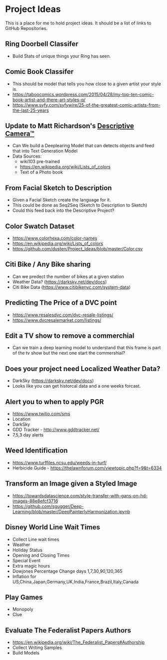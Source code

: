 # Project Ideas
  This is a place for me to hold project ideas. It should be a list of links to GitHub Repositories.

## Ring Doorbell Classifer
  * Build Stats of unique things your Ring has seen.

## Comic Book Classifer
  * This should be model that tells you how close to a given artist your style is. 
  * https://taboocomics.wordpress.com/2015/04/28/my-top-ten-comic-book-artist-and-there-art-styles-q/
  * https://www.syfy.com/syfywire/25-of-the-greatest-comic-artists-from-the-last-25-years

## Update to Matt Richardson's [Descriptive Camera™](http://mattrichardson.com/Descriptive-Camera/)
  * Can We build a Deeplearing Model that can detects objects and feed that into Text Generation Model
  * Data Sources:
      - wiki103 pre-trained
      - https://en.wikipedia.org/wiki/Lists_of_colors
      - Text of a Photo book

## From Facial Sketch to Description
  * Given a Facial Sketch create the language for it.
  * This could be done as Seq2Seq (Sketch to Description to Sketch)
  * Could this feed back into the Descriptive Project?

## Color Swatch Dataset
  * https://www.colorhexa.com/color-names
  * https://en.wikipedia.org/wiki/Lists_of_colors
  * https://github.com/dusten/Project_Ideas/blob/master/Color.csv

## Citi Bike / Any Bike sharing
  * Can we predect the number of bikes at a given station
  * Weather Data? (https://darksky.net/dev/docs)
  * Citi Bike Data (https://www.citibikenyc.com/system-data)

## Predicting The Price of a DVC point
  * https://www.resalesdvc.com/dvc-resale-listings/
  * https://www.dvcresalemarket.com/listings/

## Edit a TV show to remove a commerchial
  * Can we train a deep learning model to understand that this frame is part of the tv show but the next one start the commershial?
  
## Does your project need Localized Weather Data?
  * DarkSky (https://darksky.net/dev/docs)
  * Looks like you can get historcal data and a one weeks forcast.
  
## Alert you to when to apply PGR
  * https://www.twilio.com/sms
  * Location
  * DarkSky
  * GDD Tracker - http://www.gddtracker.net/
  * 7,5,3 day alerts
  
## Weed Identification
  * https://www.turffiles.ncsu.edu/weeds-in-turf/
  * Herbicide Guide - https://thelawnforum.com/viewtopic.php?f=9&t=6334
  
## Transform an Image given a Styled Image
  * https://towardsdatascience.com/style-transfer-with-gans-on-hd-images-88e8efcf3716
  * https://github.com/sgugger/Deep-Learning/blob/master/DeepPainterlyHarmonization.ipynb
  
## Disney World Line Wait Times
  * Collect Line wait times
  * Weather
  * Holiday Status
  * Opening and Closing Times
  * Special Event
  * Extra magic hours
  * Dowjones Percentage Change days 1,7,30,90,120,365
  * Inflation for US,China,Japan,Germany,UK,India,France,Brazil,Italy,Canada
  
## Play Games
  * Monopoly
  * Clue
  
## Evaluate The Federalist Papers Authors
  * https://en.wikipedia.org/wiki/The_Federalist_Papers#Authorship
  * Collect Writing Samples 
  * Build Models
